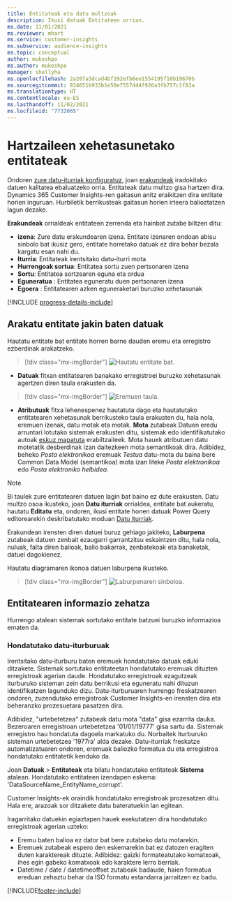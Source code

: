 ```yaml
---
title: Entitateak eta datu multzoak
description: Ikusi datuak Entitateen orrian.
ms.date: 11/01/2021
ms.reviewer: mhart
ms.service: customer-insights
ms.subservice: audience-insights
ms.topic: conceptual
author: mukeshpo
ms.author: mukeshpo
manager: shellyha
ms.openlocfilehash: 2a207a3dcad4bf192efb6ee1554195f10b19670b
ms.sourcegitcommit: 834651b933b1e50e7557d44f926a3fb757c1f83a
ms.translationtype: HT
ms.contentlocale: eu-ES
ms.lasthandoff: 11/02/2021
ms.locfileid: "7732065"
---
```

# <a name="entities-in-audience-insights"></a>Hartzaileen xehetasunetako entitateak

Ondoren [zure datu-iturriak konfiguratuz](data-sources.md), joan [erakundeak](data-sources.md) iradokitako datuen kalitatea ebaluatzeko orria. Entitateak datu multzo gisa hartzen dira. Dynamics 365 Customer Insights-ren gaitasun anitz eraikitzen dira entitate horien inguruan. Hurbiletik berrikusteak gaitasun horien irteera balioztatzen lagun dezake.

**Erakundeak** orrialdeak entitateen zerrenda eta hainbat zutabe biltzen ditu:

- **izena**: Zure datu erakundearen izena. Entitate izenaren ondoan abisu sinbolo bat ikusiz gero, entitate horretako datuak ez dira behar bezala kargatu esan nahi du.
- **Iturria**: Entitateak irentsitako datu-iturri mota
- **Hurrengoak sortua**: Entitatea sortu zuen pertsonaren izena
- **Sortu**: Entitatea sortzearen eguna eta ordua
- **Eguneratua** : Entitatea eguneratu duen pertsonaren izena
- **Egoera** : Entitatearen azken eguneraketari buruzko xehetasunak

[!INCLUDE [progress-details-include](../includes/progress-details-pane.md)]

## <a name="explore-a-specific-entitys-data"></a>Arakatu entitate jakin baten datuak

Hautatu entitate bat entitate horren barne dauden eremu eta erregistro ezberdinak arakatzeko.

> [!div class="mx-imgBorder"]
> ![Hautatu entitate bat.](media/data-manager-entities-data.png "Hautatu entitate bat")

- **Datuak** fitxan entitatearen banakako erregistroei buruzko xehetasunak agertzen diren taula erakusten da.

> [!div class="mx-imgBorder"]
> ![Eremuen taula.](media/data-manager-entities-fields.PNG "Eremuen taula")

- **Atributuak** fitxa lehenespenez hautatuta dago eta hautatutako entitatearen xehetasunak berrikusteko taula erakusten du, hala nola, eremuen izenak, datu motak eta motak. **Mota** zutabeak Datuen eredu arruntari lotutako sistemak erakusten ditu, sistemak edo identifikatutako autoak [eskuz mapatuta](map-entities.md) erabiltzaileek. Mota hauek atributuen datu motetatik desberdinak izan daitezkeen mota semantikoak dira. Adibidez, beheko *Posta elektronikoa* eremuak *Testua* datu-mota du baina bere Common Data Model (semantikoa) mota izan liteke *Posta elektronikoa* edo *Posta elektroniko helbidea*.

> [!NOTE]
> Bi taulek zure entitatearen datuen lagin bat baino ez dute erakusten. Datu multzo osoa ikusteko, joan **Datu iturriak** orrialdea, entitate bat aukeratu, hautatu **Editatu** eta, ondoren, ikusi entitate honen datuak Power Query editorearekin deskribatutako moduan [Datu iturriak](data-sources.md).

Erakundean irensten diren datuei buruz gehiago jakiteko, **Laburpena** zutabeak datuen zenbait ezaugarri garrantzitsu eskaintzen ditu, hala nola, nuluak, falta diren balioak, balio bakarrak, zenbatekoak eta banaketak, datuei dagokienez.

Hautatu diagramaren ikonoa datuen laburpena ikusteko.

> [!div class="mx-imgBorder"]
> ![Laburpenaren sinboloa.](media/data-manager-entities-summary.png "Datuen laburpen-taula")

## <a name="entity-specific-information"></a>Entitatearen informazio zehatza

Hurrengo atalean sistemak sortutako entitate batzuei buruzko informazioa ematen da.

### <a name="corrupted-data-sources"></a>Hondatutako datu-iturburuak

Irentsitako datu-iturburu baten eremuek hondatutako datuak eduki ditzakete. Sistemak sortutako entitateetan hondatutako eremuak dituzten erregistroak agerian daude. Hondatutako erregistroak ezagutzeak iturburuko sisteman zein datu berrikusi eta eguneratu nahi dituzun identifikatzen lagunduko dizu. Datu-iturburuaren hurrengo freskatzearen ondoren, zuzendutako erregistroak Customer Insights-en irensten dira eta beheranzko prozesuetara pasatzen dira. 

Adibidez, "urtebetetzea" zutabeak datu mota "data" gisa ezarrita dauka. Bezeroaren erregistroan urtebetetzea '01/01/19777' gisa sartu da. Sistemak erregistro hau hondatuta dagoela markatuko du. Norbaitek iturburuko sisteman urtebetetzea '1977ra' alda dezake. Datu-iturriak freskatze automatizatuaren ondoren, eremuak baliozko formatua du eta erregistroa hondatutako entitatetik kenduko da. 

Joan **Datuak** > **Entitateak** eta bilatu hondatutako entitateak **Sistema** atalean. Hondatutako entitateen izendapen eskema: 'DataSourceName_EntityName_corrupt'.

Customer Insights-ek oraindik hondatutako erregistroak prozesatzen ditu. Hala ere, arazoak sor ditzakete datu bateratuekin lan egitean.

Iragarritako datuekin egiaztapen hauek exekutatzen dira hondatutako erregistroak agerian uzteko: 

- Eremu baten balioa ez dator bat bere zutabeko datu motarekin.
- Eremuek zutabeak espero den eskemarekin bat ez datozen eragiten duten karaktereak dituzte. Adibidez: gaizki formateatutako komatxoak, ihes egin gabeko komatxoak edo karaktere lerro berriak.
- Datetime / date / datetimeoffset zutabeak badaude, haien formatua ereduan zehaztu behar da ISO formatu estandarra jarraitzen ez badu.



[!INCLUDE[footer-include](../includes/footer-banner.md)]
